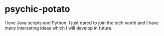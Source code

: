 # psychic-potato
I love Java scripts and Python. I just dared to join the tech world and I have many interseting ideas which I will develop in future. 

